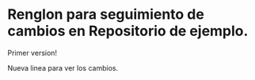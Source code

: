 
# Renglon para seguimiento de cambios en Repositorio de ejemplo.

Primer version!

Nueva linea para ver los cambios. 
